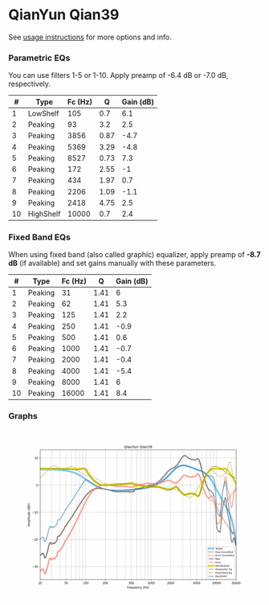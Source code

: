 # QianYun Qian39
See [usage instructions](https://github.com/jaakkopasanen/AutoEq#usage) for more options and info.

### Parametric EQs
You can use filters 1-5 or 1-10. Apply preamp of -6.4 dB or -7.0 dB, respectively.

|   # | Type      |   Fc (Hz) |    Q |   Gain (dB) |
|-----|-----------|-----------|------|-------------|
|   1 | LowShelf  |       105 | 0.7  |         6.1 |
|   2 | Peaking   |        93 | 3.2  |         2.5 |
|   3 | Peaking   |      3856 | 0.87 |        -4.7 |
|   4 | Peaking   |      5369 | 3.29 |        -4.8 |
|   5 | Peaking   |      8527 | 0.73 |         7.3 |
|   6 | Peaking   |       172 | 2.55 |        -1   |
|   7 | Peaking   |       434 | 1.97 |         0.7 |
|   8 | Peaking   |      2206 | 1.09 |        -1.1 |
|   9 | Peaking   |      2418 | 4.75 |         2.5 |
|  10 | HighShelf |     10000 | 0.7  |         2.4 |

### Fixed Band EQs
When using fixed band (also called graphic) equalizer, apply preamp of **-8.7 dB** (if available) and set gains manually with these parameters.

|   # | Type    |   Fc (Hz) |    Q |   Gain (dB) |
|-----|---------|-----------|------|-------------|
|   1 | Peaking |        31 | 1.41 |         6   |
|   2 | Peaking |        62 | 1.41 |         5.3 |
|   3 | Peaking |       125 | 1.41 |         2.2 |
|   4 | Peaking |       250 | 1.41 |        -0.9 |
|   5 | Peaking |       500 | 1.41 |         0.6 |
|   6 | Peaking |      1000 | 1.41 |        -0.7 |
|   7 | Peaking |      2000 | 1.41 |        -0.4 |
|   8 | Peaking |      4000 | 1.41 |        -5.4 |
|   9 | Peaking |      8000 | 1.41 |         6   |
|  10 | Peaking |     16000 | 1.41 |         8.4 |

### Graphs
![](./QianYun%20Qian39.png)
